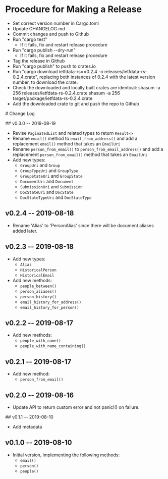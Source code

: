 #  Procedure for Making a Release

 - Set correct version number in Cargo.toml
 - Update CHANGELOG.md
 - Commit changes and push to Github
 - Run "cargo test"
   - If it fails, fix and restart release procedure
 - Run "cargo publish --dry-run"
   - If it fails, fix and restart release procedure
 - Tag the release in Github
 - Run "cargo publish" to push to crates.io
 - Run "cargo download ietfdata-rs==0.2.4 -o releases/ietfdata-rs-0.2.4.crate",
   replacing both instances of 0.2.4 with the latest version number, to
   download the crate.
 - Check the downloaded and locally built crates are identical:
     shasum -a 256 releases/ietfdata-rs-0.2.4.crate
     shasum -a 256 target/package/ietfdata-rs-0.2.4.crate
 - Add the downloaded crate to git and push the repo to Github
  


# Change Log

## v0.3.0 -- 2019-08-19

 - Revise `PaginatedList` and related types to return `Result<>`
 - Rename `email()` method to `email_from_address()` and add
   a replacement `email()` method that takes an `EmailUri`
 - Rename `person_from_email()` to `person_from_email_address()`
   and add a replacement `person_from_email()` method that takes
   an `EmailUri`
 - Add new types:
    - `GroupUri`        and `Group`
    - `GroupTypeUri`    and `GroupType`
    - `GroupStateUri`   and `GroupState`
    - `DocumentUri`     and `Document`
    - `SubmissionUri`   and `Submission`
    - `DocStateUri`     and `DocState`
    - `DocStateTypeUri` and `DocStateType`



## v0.2.4 -- 2019-08-18

 - Rename 'Alias' to 'PersonAlias' since there will be document aliases
   added later.


## v0.2.3 -- 2019-08-18

 - Add new types:
    - `Alias`
    - `HistoricalPerson`
    - `HistoricalEmail`
 - Add new methods:
    - `people_between()`
    - `person_aliases()`
    - `person_history()`
    - `email_history_for_address()` 
    - `email_history_for_person()`


## v0.2.2 -- 2019-08-17

 - Add new methods:
    - `people_with_name()`
    - `people_with_name_containing()`


## v0.2.1 -- 2019-08-17

 - Add new method:
    - `person_from_email()`


## v0.2.0 -- 2019-08-16

 - Update API to return custom error and not panic!() on failure.


## v0.1.1 -- 2019-08-10

 - Add metadata


## v0.1.0 -- 2019-08-10

 - Initial version, implementing the following methods:
    - `email()`
    - `person()`
    - `people()`

